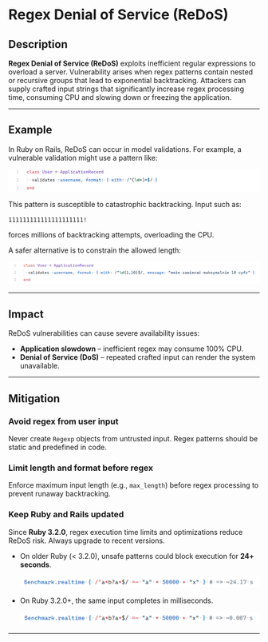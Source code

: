 # Regex Denial of Service (ReDoS)

## Description

**Regex Denial of Service (ReDoS)** exploits inefficient regular expressions to overload a server. Vulnerability arises when regex patterns contain nested or recursive groups that lead to exponential backtracking. Attackers can supply crafted input strings that significantly increase regex processing time, consuming CPU and slowing down or freezing the application.

---

## Example

In Ruby on Rails, ReDoS can occur in model validations. For example, a vulnerable validation might use a pattern like:

<!-- Figure 97: Validation with unsafe regex ^(\d+)+$ -->
![alt text](image.png)

This pattern is susceptible to catastrophic backtracking. Input such as:

```
111111111111111111111!
```

forces millions of backtracking attempts, overloading the CPU.

A safer alternative is to constrain the allowed length:

<!-- Figure 98: Safer regex limiting username length to 1–10 digits -->
![alt text](image-1.png)

---

## Impact

ReDoS vulnerabilities can cause severe availability issues:

* **Application slowdown** – inefficient regex may consume 100% CPU.
* **Denial of Service (DoS)** – repeated crafted input can render the system unavailable.

---

## Mitigation

### Avoid regex from user input

Never create `Regexp` objects from untrusted input. Regex patterns should be static and predefined in code.

### Limit length and format before regex

Enforce maximum input length (e.g., `max_length`) before regex processing to prevent runaway backtracking.

### Keep Ruby and Rails updated

Since **Ruby 3.2.0**, regex execution time limits and optimizations reduce ReDoS risk. Always upgrade to recent versions.

* On older Ruby (< 3.2.0), unsafe patterns could block execution for **24+ seconds**.

  <!-- Figure 99: Benchmark of unsafe regex on older Ruby -->
  ![alt text](image-2.png)
* On Ruby 3.2.0+, the same input completes in milliseconds.

  <!-- Figure 100: Benchmark of unsafe regex on Ruby 3.2.0+ -->
  ![alt text](image-3.png)

---

